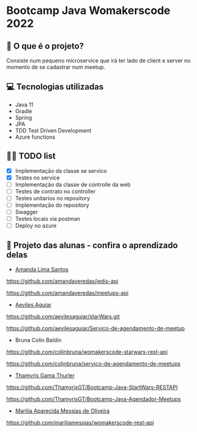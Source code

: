 # Bootcamp Java Womakerscode 2022

## 🤔 O que é o projeto?

Consiste num pequeno microservice que irá ter lado de client e server no momento de se cadastrar num meetup.

## 💻 Tecnologias utilizadas

- Java 11
- Gradle
- Spring
- JPA
- TDD Test Driven Development
- Azure functions

## 👩‍💻 TODO list
- [X] Implementação da classe se servico
- [X] Testes no service
- [ ] Implementação da classe de controlle da web
- [ ] Testes de contrato no controller
- [ ] Testes unitarios no repository
- [ ] Implementação do repository
- [ ] Swagger
- [ ] Testes locais via postman
- [ ] Deploy no azure

## 🦋 Projeto das alunas - confira o aprendizado delas 

- [Amanda Lima Santos](https://www.linkedin.com/in/amandaveredas/)

https://github.com/amandaveredas/jedis-api

https://github.com/amandaveredas/meetups-api

- [Aeviles Aguiar](https://www.linkedin.com/in/aeviles-aguiar-silva/)  

https://github.com/aevilesaguiar/starWars.git

https://github.com/aevilesaguiar/Servico-de-agendamento-de-meetup


- Bruna Colin Baldin 

https://github.com/colinbruna/womakerscode-starwars-rest-api

https://github.com/colinbruna/servico-de-agendamento-de-meetups


- [Thamyris Gama Thurler](https://www.linkedin.com/in/thamyris-gama-thurler-595716127/)

https://github.com/ThamyrisGT/Bootcamp-Java-StartWars-RESTAPI

https://github.com/ThamyrisGT/Bootcamp-Java-Agendador-Meetups


- [Marilia Aparecida Messias de Oliveira](https://www.linkedin.com/in/mariliamessias/)

https://github.com/mariliamessias/womakerscode-rest-api







